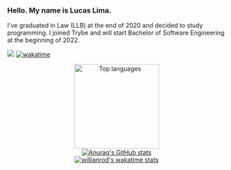### Hello. My name is Lucas Lima.

I've graduated in Law (LLB) at the end of 2020 and decided to study programming. I joined Trybe and will start Bachelor of Software Engineering at the beginning of 2022.


![](https://komarev.com/ghpvc/?username=lucassauro&color=955bfb)
[![wakatime](https://wakatime.com/badge/user/c9ea92f1-9424-4e76-9310-0d296f97b568.svg)](https://wakatime.com/@c9ea92f1-9424-4e76-9310-0d296f97b568)

<div align="center">
  <a href="https://github.com/lucassauro">
    <img align="center" src="https://github-readme-stats.vercel.app/api/top-langs/?username=lucassauro&count_private=true&theme=github_dark" alt="Top languages" height="195" />
  </a>
  <br>
  <a href="https://github.com/lucassauro">
    <img align="center" src="https://github-readme-stats.vercel.app/api?username=lucassauro&count_private=true&show_icons=true&theme=github_dark" alt="Anurag's GitHub stats"/>
  </a>
  <br>
  <a href="https://wakatime.com/@lucassauro">
    <img align="center" src="https://github-readme-stats.vercel.app/api/wakatime?username=lucassauro&theme=github_dark" alt="willianrod's wakatime stats" />
  </a>
</div>
